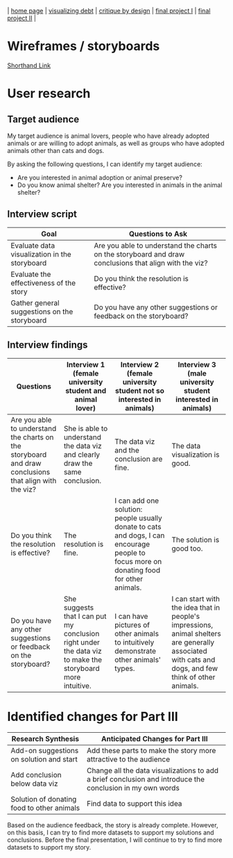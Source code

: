 | [home page](https://ttony0.github.io/portfolio/) | [visualizing debt](visualizing-government-debt) | [critique by design](critique-by-design) | [final project I](final-project-1) | [final project II](final-project-2) |

# Wireframes / storyboards

[Shorthand Link](https://carnegiemellon.shorthandstories.com/for-love-of-all-animals/index.html)

# User research 

## Target audience

My target audience is animal lovers, people who have already adopted animals or are willing to adopt animals, as well as groups who have adopted animals other than cats and dogs.

By asking the following questions, I can identify my target audience:
- Are you interested in animal adoption or animal preserve?
- Do you know animal shelter? Are you interested in animals in the animal shelter?

## Interview script

| Goal | Questions to Ask |
|------|------------------|
| Evaluate data visualization in the storyboard | Are you able to understand the charts on the storyboard and draw conclusions that align with the viz? |
| Evaluate the effectiveness of the story | Do you think the resolution is effective? |
| Gather general suggestions on the storyboard | Do you have any other suggestions or feedback on the storyboard? |

## Interview findings

| Questions               | Interview 1 (female university student and animal lover) | Interview 2 (female university student not so interested in animals) | Interview 3 (male university student interested in animals) |
|-------------------------|--------------------------------|-------------|-------------|
| Are you able to understand the charts on the storyboard and draw conclusions that align with the viz? | She is able to understand the data viz and clearly draw the same conclusion. | The data viz and the conclusion are fine. | The data visualization is good. |
| Do you think the resolution is effective? | The resolution is fine. | I can add one solution: people usually donate to cats and dogs, I can encourage people to focus more on donating food for other animals. | The solution is good too. |
| Do you have any other suggestions or feedback on the storyboard? | She suggests that I can put my conclusion right under the data viz to make the storyboard more intuitive. | I can have pictures of other animals to intuitively demonstrate other animals' types. | I can start with the idea that in people's impressions, animal shelters are generally associated with cats and dogs, and few think of other animals. |


# Identified changes for Part III

| Research Synthesis                        | Anticipated Changes for Part III                                                |
|-------------------------------------------|---------------------------------------------------------------------------------|
| Add-on suggestions on solution and start  | Add these parts to make the story more attractive to the audience                |
| Add conclusion below data viz             | Change all the data visualizations to add a brief conclusion and introduce the conclusion in my own words |
| Solution of donating food to other animals| Find data to support this idea                                                  |

Based on the audience feedback, the story is already complete. However, on this basis, I can try to find more datasets to support my solutions and conclusions. Before the final presentation, I will continue to try to find more datasets to support my story.
